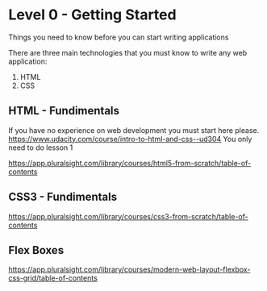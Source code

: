 # Level 0 - Getting Started
Things you need to know before you can start writing applications

There are three main technologies that you must know to write any web application:

1. HTML  
2. CSS  

## HTML - Fundimentals
If you have no experience on web development you must start here please.
https://www.udacity.com/course/intro-to-html-and-css--ud304
You only need to do lesson 1

https://app.pluralsight.com/library/courses/html5-from-scratch/table-of-contents

## CSS3 - Fundimentals
https://app.pluralsight.com/library/courses/css3-from-scratch/table-of-contents

## Flex Boxes
https://app.pluralsight.com/library/courses/modern-web-layout-flexbox-css-grid/table-of-contents

